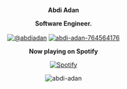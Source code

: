 <p align="center"><strong>Abdi Adan</strong></p>
<p align="center"><strong>Software Engineer.</strong></p>

<p align="center">
<a href=https://dev.to/@abdiadan target="_blank"><img align="center" src=https://img.shields.io/badge/-Dev-lightgrey alt="@abdiadan"/></a>
<a href=https://www.linkedin.com/in/abdi-adan-☕-764564176/ target="_blank"><img align="center" src=https://img.shields.io/badge/LinkedIn-blue alt="abdi-adan-764564176" /></a>
</p>

<p align="center">
  <strong>Now playing on Spotify</strong>
</p>

<p align="center">
  <a href="https://spotify-github-profile.vercel.app/api/view?uid=31heubsrtx4xask54pbd63wwbaam&redirect=true">
    <img src="https://spotify-github-profile.vercel.app/api/view?uid=31heubsrtx4xask54pbd63wwbaam&cover_image=true&theme=natemoo-re&show_icons=true&icon_color=f47f07&bg_color=121212&hide_border=true" alt="Spotify" />
  </a>
</p>
     
<p align="center">
  <img src="https://github-readme-streak-stats.herokuapp.com/?user=abdi-adan&theme=dark" alt="abdi-adan" />
</p>
